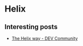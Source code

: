 # Helix

## Interesting posts

- [The Helix way - DEV Community](https://dev.to/rajasegar/the-helix-way-36mh)
